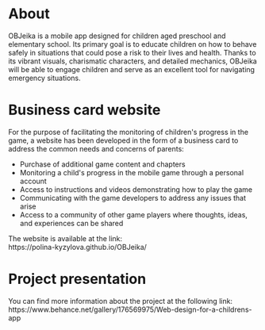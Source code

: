 # About
OBJeika is a mobile app designed for children aged preschool and elementary school. Its primary goal is to educate children on how to behave safely in situations that could pose a risk to their lives and health. 
Thanks to its vibrant visuals, charismatic characters, and detailed mechanics, OBJeika will be able to engage children and serve as an excellent tool for navigating emergency situations.

# Business card website
For the purpose of facilitating the monitoring of children's progress in the game, a website has been developed in the form of a business card to address the common needs and concerns of parents:
<ul>
  <li>Purchase of additional game content and chapters</li>
  <li>Monitoring a child's progress in the mobile game through a personal account</li>
  <li>Access to instructions and videos demonstrating how to play the game</li>
  <li>Communicating with the game developers to address any issues that arise</li>
  <li>Access to a community of other game players where thoughts, ideas, and experiences can be shared</li>
</ul>

<p>The website is available at the link:<br />
  https://polina-kyzylova.github.io/OBJeika/
</p>

# Project presentation
<p>You can find more information about the project at the following link:<br />
  https://www.behance.net/gallery/176569975/Web-design-for-a-childrens-app
</p>
